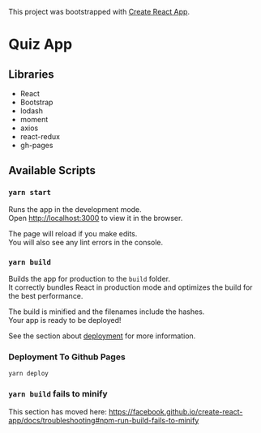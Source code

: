 This project was bootstrapped with [Create React App](https://github.com/facebook/create-react-app).

# Quiz App


## Libraries
 - React
 - Bootstrap
 - lodash
 - moment
 - axios
 - react-redux
 - gh-pages
 
## Available Scripts

[View Demo]: (https://abdul007malik.github.io/quiz-assignment/)

### `yarn start`

Runs the app in the development mode.<br />
Open [http://localhost:3000](http://localhost:3000) to view it in the browser.

The page will reload if you make edits.<br />
You will also see any lint errors in the console.

### `yarn build`

Builds the app for production to the `build` folder.<br />
It correctly bundles React in production mode and optimizes the build for the best performance.

The build is minified and the filenames include the hashes.<br />
Your app is ready to be deployed!

See the section about [deployment](https://facebook.github.io/create-react-app/docs/deployment) for more information.

### Deployment To Github Pages

`yarn deploy`

### `yarn build` fails to minify

This section has moved here: https://facebook.github.io/create-react-app/docs/troubleshooting#npm-run-build-fails-to-minify
